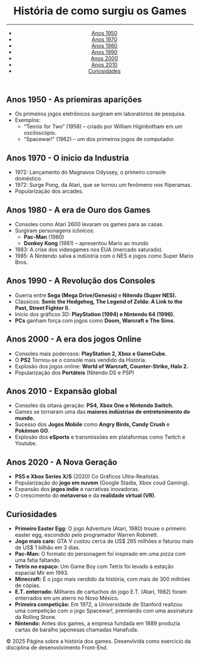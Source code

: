 <!DOCTYPE html>
<html lang="pt-br">
<head>
  <meta charset="UTF-8">
  <meta name="viewport" content="width=device-width, initial-scale=1.0">
  <title>Historia dos games</title>
</head>
<body>
  <header>
  <h1>História de como surgiu os Games</h1>
  <hr>
  <nav>
    <ul>
      <li><a href="#anos1950 ">Anos 1950</a></li>
      <li><a href="#anos1970 ">Anos 1970</a></li>
      <li><a href="#anos1980 ">Anos 1980</a></li>
      <li><a href="#anos1990 ">Anos 1990</a></li>
      <li><a href="#anos2000 ">Anos 2000</a></li>
      <li><a href="#anos2010 ">Anos 2010</a></li>
      <li><a href="#curiosidades ">Curiosidades</a></li>
    </ul>
  </nav>
  </header>
  <main>
    <section id="anos1950">
      <h2>Anos 1950 - As priemiras aparições</h2>
      <article>
          <ul>
            <li>Os primeiros jogos eletrônicos surgiram em laboratórios de pesquisa.</li>
          <li>Exemplos:
            <ul>
              <li>“Tennis for Two” (1958) – criado por William Higinbotham em um osciloscópio.</li>
              <li>“Spacewar!” (1962) – um dos primeiros jogos de computador.</li>
            </ul>
          </ul>
        </article>
        </section>
        <section id="anos1970">
          <h2>Anos 1970 - O inicio da Industria</h2>
          <article>
              <ul>
                <li>1972: Lançamento do Magnavox Odyssey, o primeiro console doméstico.</li>
                <li>1972: Surge Pong, da Atari, que se tornou um fenômeno nos fliperamas.</li>
                <li>Popularização dos arcades.</li>
              </ul>
          </article>
          </section>
          <section id="anos1980">
            <h2>Anos 1980 - A era de Ouro dos Games</h2>
            <article>
                <ul>
                  <li>Consoles como Atari 2600 levaram os games para as casas.</li>
          <li>Surgiram personagens icônicos:
            <ul>
              <li><strong>Pac-Man</strong> (1980)</li>
              <li><strong>Donkey Kong</strong> (1981) – apresentou Mario ao mundo</li>
            </ul>
          </li>
          <li>1983: A crise dos videogames nos EUA (mercado saturado).</li>
          <li>1985: A Nintendo salva a indústria com o NES e jogos como Super Mario Bros.</li>
                </ul>
            </article>
        </section>
        <Section id="anos1990">
          <h2>Anos 1990 - A Revolução dos Consoles</h2>
          <article>
              <ul>
                <li> Guerra entre<strong> Sega (Mega Drive/Genesis) </strong>e<strong> Nitendo (Super NES).</strong></li>
                <li> Clássicos: <strong>Sonic the Hedgehog, The Legend of Zelda: A Link to the Past, Street Fighter II.</strong></li>
                <li> Início dos gráficos 3D: <strong>PlayStation (1994) e Nintendo 64 (1996).</strong></li>
                <li><strong>PCs</strong> ganham força com jogos como <strong>Doom, Warcraft e The Sims.</strong></li>
              </ul>
          </article>
        </Section>
        <section id="anos2000">
          <h2>Anos 2000 - A era dos jogos Online</h2>
          <article>
              <ul>
                <li>Consoles mais poderosos: <strong>PlayStation 2, Xbox e GameCube.</strong></li>
                <li> O <strong>PS2</strong> Tornou-se o console mais vendido da História.</li>
                <li>Explosão dos jogos online: <strong>World of Warcraft, Counter-Strike, Halo 2.</strong></li>
                <li> Popularização dos <strong> Portáteis</strong> (Nitendo DS e PSP)</li>
              </ul>
          </article>
        </section>
        <section id="anos2010">
          <h2>Anos 2010 - Expansão global</h2>
          <article>
              <ul>
                <li> Consoles da oitava geração: <strong>PS4, Xbox One e Nintendo Switch.</strong></li>
                <li> Games se tornaram uma das <strong>maiores indústrias de entretenimento do mundo.</strong></li>
                <li> Sucesso dos <strong> Jogos Mobile</strong> como <strong> Angry Birds, Candy Crush</strong> e <strong> Pokémon GO</strong>.</li>
                <li> Explosão dos <strong> eSports</strong> e transmissões em plataformas como Twitch e Youtube.</li>
              </ul>
          </article>
        </section>
        <section id="anos2020">
          <h2> Anos 2020 - A Nova Geração</h2>
          <article>
              <ul>
                <li><strong>PS5 e Xbox Series X/S</strong> (2020) Co Gráficos Ultra-Realistas.</li>
                <li> Popularização do <strong> jogo em nuvem</strong> (Google Stadia, Xbox coud Gaming).</li>
                <li>Expansão dos <strong> jogos indie</strong> e narrativas inovadoras.</li>
                <li> O crescimento do <strong> metaverso </strong>e da <strong> realidade virtual (VR)</strong>.</li>
              </ul>
          </article>
        </section>
        <section id="curiosidades">
          <h2> Curiosidades</h2>
          <article>
              <ul>
                <li><strong>Primeiro Easter Egg:</strong> O jogo Adventure (Atari, 1980) trouxe o primeiro easter egg, escondido pelo programador Warren Robinett.</li>
                <li><strong>Jogo mais caro:</strong> GTA V custou cerca de US$ 265 milhões e faturou mais de US$ 1 bilhão em 3 dias.</li>
                <li><strong>Pac-Man:</strong> O formato do personagem foi inspirado em uma pizza com uma fatia faltando.</li>
                <li><strong>Tetris no espaço:</strong> Um Game Boy com Tetris foi levado à estação espacial Mir em 1993.</li>
                <li><strong>Minecraft:</strong> É o jogo mais vendido da história, com mais de 300 milhões de cópias.</li>
                <li><strong>E.T. enterrado:</strong> Milhares de cartuchos do jogo E.T. (Atari, 1982) foram enterrados em um aterro no Novo México.</li>
                <li><strong>Primeira competição:</strong> Em 1972, a Universidade de Stanford realizou uma competição com o jogo Spacewar!, premiando com uma assinatura da Rolling Stone.</li>
                <li><strong>Nintendo:</strong> Antes dos games, a empresa fundada em 1889 produzia cartas de baralho japonesas chamadas Hanafuda.</li>
              </ul>
          </article>
        </section>
  </main>
  <footer>
    <p>&copy; 2025 Página sobre a história dos games. Desenvlvida como exercício da disciplina de desenvolvimento Front-End.</p>
  </footer>
</body>
</html>
